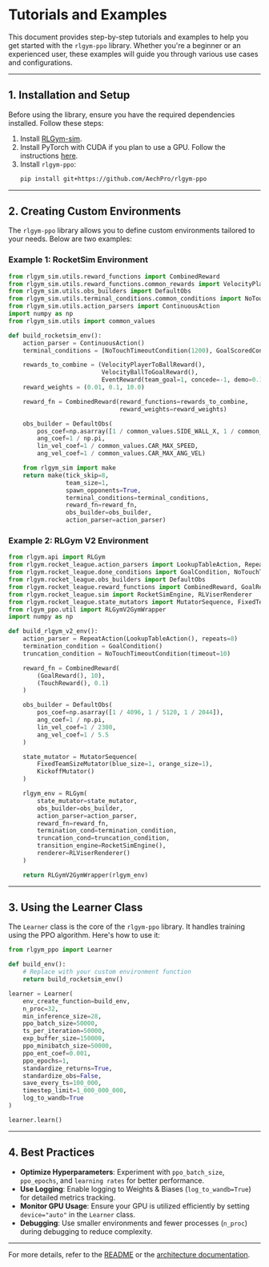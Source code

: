 # Tutorials and Examples

This document provides step-by-step tutorials and examples to help you get started with the `rlgym-ppo` library. Whether you're a beginner or an experienced user, these examples will guide you through various use cases and configurations.

---

## 1. Installation and Setup

Before using the library, ensure you have the required dependencies installed. Follow these steps:

1. Install [RLGym-sim](https://github.com/AechPro/rocket-league-gym-sim).
2. Install PyTorch with CUDA if you plan to use a GPU. Follow the instructions [here](https://pytorch.org/get-started/locally/).
3. Install `rlgym-ppo`:
   ```bash
   pip install git+https://github.com/AechPro/rlgym-ppo
   ```

---

## 2. Creating Custom Environments

The `rlgym-ppo` library allows you to define custom environments tailored to your needs. Below are two examples:

### Example 1: RocketSim Environment

```python
from rlgym_sim.utils.reward_functions import CombinedReward
from rlgym_sim.utils.reward_functions.common_rewards import VelocityPlayerToBallReward, VelocityBallToGoalReward, EventReward
from rlgym_sim.utils.obs_builders import DefaultObs
from rlgym_sim.utils.terminal_conditions.common_conditions import NoTouchTimeoutCondition, GoalScoredCondition
from rlgym_sim.utils.action_parsers import ContinuousAction
import numpy as np
from rlgym_sim.utils import common_values

def build_rocketsim_env():
    action_parser = ContinuousAction()
    terminal_conditions = [NoTouchTimeoutCondition(1200), GoalScoredCondition()]

    rewards_to_combine = (VelocityPlayerToBallReward(),
                          VelocityBallToGoalReward(),
                          EventReward(team_goal=1, concede=-1, demo=0.1))
    reward_weights = (0.01, 0.1, 10.0)

    reward_fn = CombinedReward(reward_functions=rewards_to_combine,
                               reward_weights=reward_weights)

    obs_builder = DefaultObs(
        pos_coef=np.asarray([1 / common_values.SIDE_WALL_X, 1 / common_values.BACK_NET_Y, 1 / common_values.CEILING_Z]),
        ang_coef=1 / np.pi,
        lin_vel_coef=1 / common_values.CAR_MAX_SPEED,
        ang_vel_coef=1 / common_values.CAR_MAX_ANG_VEL)

    from rlgym_sim import make
    return make(tick_skip=8,
                team_size=1,
                spawn_opponents=True,
                terminal_conditions=terminal_conditions,
                reward_fn=reward_fn,
                obs_builder=obs_builder,
                action_parser=action_parser)
```

### Example 2: RLGym V2 Environment

```python
from rlgym.api import RLGym
from rlgym.rocket_league.action_parsers import LookupTableAction, RepeatAction
from rlgym.rocket_league.done_conditions import GoalCondition, NoTouchTimeoutCondition
from rlgym.rocket_league.obs_builders import DefaultObs
from rlgym.rocket_league.reward_functions import CombinedReward, GoalReward, TouchReward
from rlgym.rocket_league.sim import RocketSimEngine, RLViserRenderer
from rlgym.rocket_league.state_mutators import MutatorSequence, FixedTeamSizeMutator, KickoffMutator
from rlgym_ppo.util import RLGymV2GymWrapper
import numpy as np

def build_rlgym_v2_env():
    action_parser = RepeatAction(LookupTableAction(), repeats=8)
    termination_condition = GoalCondition()
    truncation_condition = NoTouchTimeoutCondition(timeout=10)

    reward_fn = CombinedReward(
        (GoalReward(), 10),
        (TouchReward(), 0.1)
    )

    obs_builder = DefaultObs(
        pos_coef=np.asarray([1 / 4096, 1 / 5120, 1 / 2044]),
        ang_coef=1 / np.pi,
        lin_vel_coef=1 / 2300,
        ang_vel_coef=1 / 5.5
    )

    state_mutator = MutatorSequence(
        FixedTeamSizeMutator(blue_size=1, orange_size=1),
        KickoffMutator()
    )

    rlgym_env = RLGym(
        state_mutator=state_mutator,
        obs_builder=obs_builder,
        action_parser=action_parser,
        reward_fn=reward_fn,
        termination_cond=termination_condition,
        truncation_cond=truncation_condition,
        transition_engine=RocketSimEngine(),
        renderer=RLViserRenderer()
    )

    return RLGymV2GymWrapper(rlgym_env)
```

---

## 3. Using the Learner Class

The `Learner` class is the core of the `rlgym-ppo` library. It handles training using the PPO algorithm. Here's how to use it:

```python
from rlgym_ppo import Learner

def build_env():
    # Replace with your custom environment function
    return build_rocketsim_env()

learner = Learner(
    env_create_function=build_env,
    n_proc=32,
    min_inference_size=28,
    ppo_batch_size=50000,
    ts_per_iteration=50000,
    exp_buffer_size=150000,
    ppo_minibatch_size=50000,
    ppo_ent_coef=0.001,
    ppo_epochs=1,
    standardize_returns=True,
    standardize_obs=False,
    save_every_ts=100_000,
    timestep_limit=1_000_000_000,
    log_to_wandb=True
)

learner.learn()
```

---

## 4. Best Practices

- **Optimize Hyperparameters**: Experiment with `ppo_batch_size`, `ppo_epochs`, and `learning rates` for better performance.
- **Use Logging**: Enable logging to Weights & Biases (`log_to_wandb=True`) for detailed metrics tracking.
- **Monitor GPU Usage**: Ensure your GPU is utilized efficiently by setting `device="auto"` in the `Learner` class.
- **Debugging**: Use smaller environments and fewer processes (`n_proc`) during debugging to reduce complexity.

---

For more details, refer to the [README](README.md) or the [architecture documentation](architecture.md).
